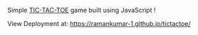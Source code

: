 Simple <a href="https://en.wikipedia.org/wiki/Tic-tac-toe">TIC-TAC-TOE</a> game built using JavaScript !

View Deployment at: https://ramankumar-1.github.io/tictactoe/
